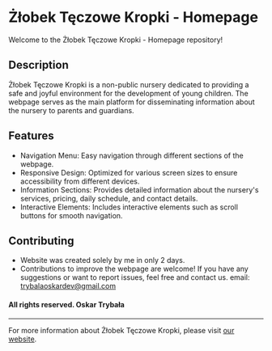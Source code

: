 # Żłobek Tęczowe Kropki - Homepage

Welcome to the Żłobek Tęczowe Kropki - Homepage repository!

## Description
Żłobek Tęczowe Kropki is a non-public nursery dedicated to providing a safe and joyful environment for the development of young children. The webpage serves as the main platform for disseminating information about the nursery to parents and guardians.

## Features
- Navigation Menu: Easy navigation through different sections of the webpage.
- Responsive Design: Optimized for various screen sizes to ensure accessibility from different devices.
- Information Sections: Provides detailed information about the nursery's services, pricing, daily schedule, and contact details.
- Interactive Elements: Includes interactive elements such as scroll buttons for smooth navigation.

## Contributing
- Website was created solely by me in only 2 days.
- Contributions to improve the webpage are welcome! If you have any suggestions or want to report issues, feel free and contact us.
email: trybalaoskardev@gmail.com

#### All rights reserved. Oskar Trybała
---

For more information about Żłobek Tęczowe Kropki, please visit [our website](http://www.teczowekropki.pl).
